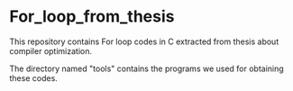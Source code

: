 # For_loop_from_thesis
This repository contains For loop codes in C extracted from thesis about compiler optimization.

The directory named "tools" contains the programs we used for obtaining these codes.